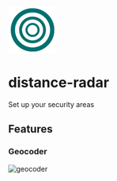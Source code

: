 ![logo](./layout/images/images/icon_96x96.png)
# distance-radar
Set up your security areas

## Features
### Geocoder
![geocoder](./layout/images/images/phone/small/geocoder_512.png)
